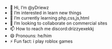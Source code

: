 - 👋 Hi, I’m @yDriewz
- 👀 I’m interested in learn new things
- 🌱 I’m currently learning php,css,js,html
- 💞️ I’m looking to collaborate on commercial sites
- 📫 How to reach me discord:drizzyexekkj
- 😄 Pronouns: he/him
- ⚡ Fun fact: i play roblox games

<!---
yDriewz/yDriewz is a ✨ special ✨ repository because its `README.md` (this file) appears on your GitHub profile.
You can click the Preview link to take a look at your changes.
--->
